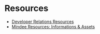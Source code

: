 # Resources

- [Developer Relations Resources](devrel.md)
- [Mindee Resources: Informations & Assets](mindee.md)
